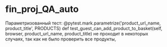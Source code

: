 # fin_proj_QA_auto
Параметризованный тест:
@pytest.mark.parametrize('product_url_name, product_title', PRODUCTS)
def test_guest_can_add_product_to_basket(self, browser, product_url_name, product_title)
не проходит в некоторых случаях, так как не было проверить все продукты, 
